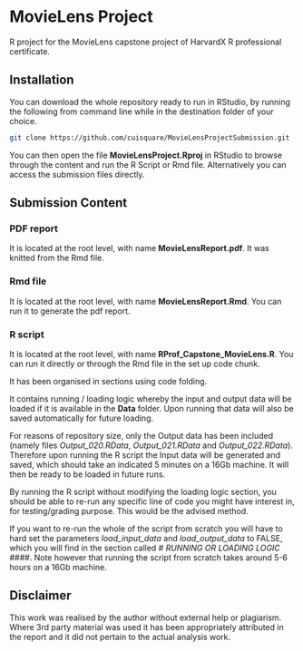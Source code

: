 # MovieLens Project

R project for the MovieLens capstone project of HarvardX R professional certificate.

## Installation

You can download the whole repository ready to run in RStudio, by running the following from command line while in the destination folder of your choice.

```bash
git clone https://github.com/cuisquare/MovieLensProjectSubmission.git
```

You can then open the file **MovieLensProject.Rproj** in RStudio to browse through the content and run the R Script or Rmd file. Alternatively you can access the submission files directly. 

## Submission Content

### PDF report 

It is located at the root level, with name **MovieLensReport.pdf**. It was knitted from the Rmd file. 

### Rmd file 

It is located at the root level, with name **MovieLensReport.Rmd**. You can run it to generate the pdf report. 

### R script

It is located at the root level, with name **RProf_Capstone_MovieLens.R**. You can run it directly or through the Rmd file in the set up code chunk. 

It has been organised in sections using code folding.

It contains running / loading logic whereby the input and output data will be loaded if it is available in the **Data** folder. Upon running that data will also be saved automatically for future loading. 

For reasons of repository size, only the Output data has been included (namely files *Output_020.RData*, *Output_021.RData* and *Output_022.RData*). Therefore upon running the R script the Input data will be generated and saved, which should take an indicated 5 minutes on a 16Gb machine. It will then be ready to be loaded in future runs.

By running the R script without modifying the loading logic section, you should be able to re-run any specific line of code you might have interest in, for testing/grading purpose. This would be the advised method. 

If you want to re-run the whole of the script from scratch you will have to hard set the parameters *load_input_data* and *load_output_data* to FALSE, which you will find in the section called *# RUNNING OR LOADING LOGIC ####*. Note however that running the script from scratch takes around 5-6 hours on a 16Gb machine. 

## Disclaimer

This work was realised by the author without external help or plagiarism. Where 3rd party material was used it has been appropriately attributed in the report and it did not pertain to the actual analysis work. 